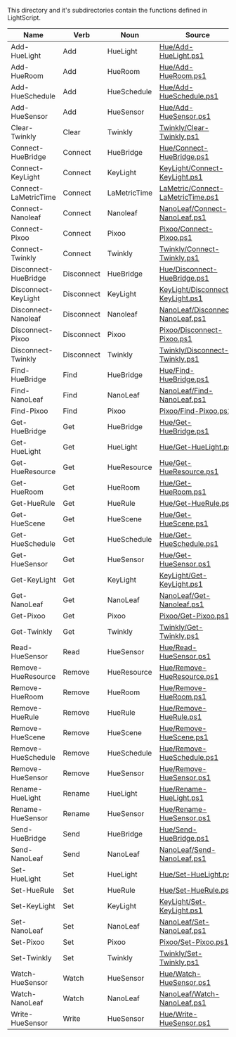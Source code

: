This directory and it's subdirectories contain the functions defined in LightScript.


|Name                |Verb      |Noun        |Source                                                                |
|--------------------|----------|------------|----------------------------------------------------------------------|
|Add-HueLight        |Add       |HueLight    |[Hue/Add-HueLight.ps1](Hue/Add-HueLight.ps1)                          |
|Add-HueRoom         |Add       |HueRoom     |[Hue/Add-HueRoom.ps1](Hue/Add-HueRoom.ps1)                            |
|Add-HueSchedule     |Add       |HueSchedule |[Hue/Add-HueSchedule.ps1](Hue/Add-HueSchedule.ps1)                    |
|Add-HueSensor       |Add       |HueSensor   |[Hue/Add-HueSensor.ps1](Hue/Add-HueSensor.ps1)                        |
|Clear-Twinkly       |Clear     |Twinkly     |[Twinkly/Clear-Twinkly.ps1](Twinkly/Clear-Twinkly.ps1)                |
|Connect-HueBridge   |Connect   |HueBridge   |[Hue/Connect-HueBridge.ps1](Hue/Connect-HueBridge.ps1)                |
|Connect-KeyLight    |Connect   |KeyLight    |[KeyLight/Connect-KeyLight.ps1](KeyLight/Connect-KeyLight.ps1)        |
|Connect-LaMetricTime|Connect   |LaMetricTime|[LaMetric/Connect-LaMetricTime.ps1](LaMetric/Connect-LaMetricTime.ps1)|
|Connect-Nanoleaf    |Connect   |Nanoleaf    |[NanoLeaf/Connect-NanoLeaf.ps1](NanoLeaf/Connect-NanoLeaf.ps1)        |
|Connect-Pixoo       |Connect   |Pixoo       |[Pixoo/Connect-Pixoo.ps1](Pixoo/Connect-Pixoo.ps1)                    |
|Connect-Twinkly     |Connect   |Twinkly     |[Twinkly/Connect-Twinkly.ps1](Twinkly/Connect-Twinkly.ps1)            |
|Disconnect-HueBridge|Disconnect|HueBridge   |[Hue/Disconnect-HueBridge.ps1](Hue/Disconnect-HueBridge.ps1)          |
|Disconnect-KeyLight |Disconnect|KeyLight    |[KeyLight/Disconnect-KeyLight.ps1](KeyLight/Disconnect-KeyLight.ps1)  |
|Disconnect-Nanoleaf |Disconnect|Nanoleaf    |[NanoLeaf/Disconnect-NanoLeaf.ps1](NanoLeaf/Disconnect-NanoLeaf.ps1)  |
|Disconnect-Pixoo    |Disconnect|Pixoo       |[Pixoo/Disconnect-Pixoo.ps1](Pixoo/Disconnect-Pixoo.ps1)              |
|Disconnect-Twinkly  |Disconnect|Twinkly     |[Twinkly/Disconnect-Twinkly.ps1](Twinkly/Disconnect-Twinkly.ps1)      |
|Find-HueBridge      |Find      |HueBridge   |[Hue/Find-HueBridge.ps1](Hue/Find-HueBridge.ps1)                      |
|Find-NanoLeaf       |Find      |NanoLeaf    |[NanoLeaf/Find-NanoLeaf.ps1](NanoLeaf/Find-NanoLeaf.ps1)              |
|Find-Pixoo          |Find      |Pixoo       |[Pixoo/Find-Pixoo.ps1](Pixoo/Find-Pixoo.ps1)                          |
|Get-HueBridge       |Get       |HueBridge   |[Hue/Get-HueBridge.ps1](Hue/Get-HueBridge.ps1)                        |
|Get-HueLight        |Get       |HueLight    |[Hue/Get-HueLight.ps1](Hue/Get-HueLight.ps1)                          |
|Get-HueResource     |Get       |HueResource |[Hue/Get-HueResource.ps1](Hue/Get-HueResource.ps1)                    |
|Get-HueRoom         |Get       |HueRoom     |[Hue/Get-HueRoom.ps1](Hue/Get-HueRoom.ps1)                            |
|Get-HueRule         |Get       |HueRule     |[Hue/Get-HueRule.ps1](Hue/Get-HueRule.ps1)                            |
|Get-HueScene        |Get       |HueScene    |[Hue/Get-HueScene.ps1](Hue/Get-HueScene.ps1)                          |
|Get-HueSchedule     |Get       |HueSchedule |[Hue/Get-HueSchedule.ps1](Hue/Get-HueSchedule.ps1)                    |
|Get-HueSensor       |Get       |HueSensor   |[Hue/Get-HueSensor.ps1](Hue/Get-HueSensor.ps1)                        |
|Get-KeyLight        |Get       |KeyLight    |[KeyLight/Get-KeyLight.ps1](KeyLight/Get-KeyLight.ps1)                |
|Get-NanoLeaf        |Get       |NanoLeaf    |[NanoLeaf/Get-Nanoleaf.ps1](NanoLeaf/Get-Nanoleaf.ps1)                |
|Get-Pixoo           |Get       |Pixoo       |[Pixoo/Get-Pixoo.ps1](Pixoo/Get-Pixoo.ps1)                            |
|Get-Twinkly         |Get       |Twinkly     |[Twinkly/Get-Twinkly.ps1](Twinkly/Get-Twinkly.ps1)                    |
|Read-HueSensor      |Read      |HueSensor   |[Hue/Read-HueSensor.ps1](Hue/Read-HueSensor.ps1)                      |
|Remove-HueResource  |Remove    |HueResource |[Hue/Remove-HueResource.ps1](Hue/Remove-HueResource.ps1)              |
|Remove-HueRoom      |Remove    |HueRoom     |[Hue/Remove-HueRoom.ps1](Hue/Remove-HueRoom.ps1)                      |
|Remove-HueRule      |Remove    |HueRule     |[Hue/Remove-HueRule.ps1](Hue/Remove-HueRule.ps1)                      |
|Remove-HueScene     |Remove    |HueScene    |[Hue/Remove-HueScene.ps1](Hue/Remove-HueScene.ps1)                    |
|Remove-HueSchedule  |Remove    |HueSchedule |[Hue/Remove-HueSchedule.ps1](Hue/Remove-HueSchedule.ps1)              |
|Remove-HueSensor    |Remove    |HueSensor   |[Hue/Remove-HueSensor.ps1](Hue/Remove-HueSensor.ps1)                  |
|Rename-HueLight     |Rename    |HueLight    |[Hue/Rename-HueLight.ps1](Hue/Rename-HueLight.ps1)                    |
|Rename-HueSensor    |Rename    |HueSensor   |[Hue/Rename-HueSensor.ps1](Hue/Rename-HueSensor.ps1)                  |
|Send-HueBridge      |Send      |HueBridge   |[Hue/Send-HueBridge.ps1](Hue/Send-HueBridge.ps1)                      |
|Send-NanoLeaf       |Send      |NanoLeaf    |[NanoLeaf/Send-NanoLeaf.ps1](NanoLeaf/Send-NanoLeaf.ps1)              |
|Set-HueLight        |Set       |HueLight    |[Hue/Set-HueLight.ps1](Hue/Set-HueLight.ps1)                          |
|Set-HueRule         |Set       |HueRule     |[Hue/Set-HueRule.ps1](Hue/Set-HueRule.ps1)                            |
|Set-KeyLight        |Set       |KeyLight    |[KeyLight/Set-KeyLight.ps1](KeyLight/Set-KeyLight.ps1)                |
|Set-NanoLeaf        |Set       |NanoLeaf    |[NanoLeaf/Set-NanoLeaf.ps1](NanoLeaf/Set-NanoLeaf.ps1)                |
|Set-Pixoo           |Set       |Pixoo       |[Pixoo/Set-Pixoo.ps1](Pixoo/Set-Pixoo.ps1)                            |
|Set-Twinkly         |Set       |Twinkly     |[Twinkly/Set-Twinkly.ps1](Twinkly/Set-Twinkly.ps1)                    |
|Watch-HueSensor     |Watch     |HueSensor   |[Hue/Watch-HueSensor.ps1](Hue/Watch-HueSensor.ps1)                    |
|Watch-NanoLeaf      |Watch     |NanoLeaf    |[NanoLeaf/Watch-NanoLeaf.ps1](NanoLeaf/Watch-NanoLeaf.ps1)            |
|Write-HueSensor     |Write     |HueSensor   |[Hue/Write-HueSensor.ps1](Hue/Write-HueSensor.ps1)                    |


